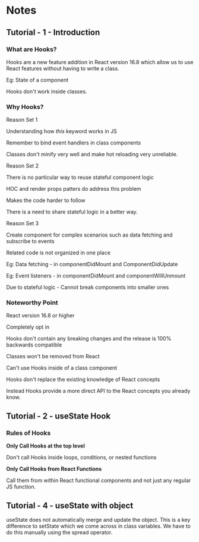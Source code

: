 # Notes

## Tutorial - 1 - Introduction

### What are Hooks?

Hooks are a new feature addition in React version 16.8 which allow us to use React features without having to write a class.

Eg: State of a component

Hooks don't work inside classes.

### Why Hooks?

Reason Set 1

Understanding how _this_ keyword works in JS

Remember to bind event handlers in class components

Classes don't minify very well and make hot reloading very unreliable.

Reason Set 2

There is no particular way to reuse stateful component logic

HOC and render props patters do address this problem

Makes the code harder to follow

There is a need to share stateful logic in a better way.

Reason Set 3

Create component for complex scenarios such as data fetching and subscribe to events

Related code is not organized in one place

Eg: Data fetching - in componentDidMount and ComponentDidUpdate

Eg: Event listeners - in componentDidMount and componentWillUnmount

Due to stateful logic - Cannot break components into smaller ones

### Noteworthy Point

React version 16.8 or higher

Completely opt in

Hooks don't contain any breaking changes and the release is 100% backwards compatible

Classes won't be removed from React

Can't use Hooks inside of a class component

Hooks don't replace the existing knowledge of React concepts

Instead Hooks provide a more direct API to the React concepts you already know.

## Tutorial - 2 - useState Hook

### Rules of Hooks

**Only Call Hooks at the top level**

Don't call Hooks inside loops, conditions, or nested functions

**Only Call Hooks from React Functions**

Call them from within React functional components and not just any regular JS function.

## Tutorial - 4 - useState with object

useState does not automatically merge and update the object. This is a key difference to setState which we come across in class variables. We have to do this manually using the spread operator.
